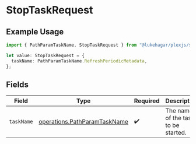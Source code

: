 # StopTaskRequest

## Example Usage

```typescript
import { PathParamTaskName, StopTaskRequest } from "@lukehagar/plexjs/sdk/models/operations";

let value: StopTaskRequest = {
  taskName: PathParamTaskName.RefreshPeriodicMetadata,
};
```

## Fields

| Field                                                                               | Type                                                                                | Required                                                                            | Description                                                                         |
| ----------------------------------------------------------------------------------- | ----------------------------------------------------------------------------------- | ----------------------------------------------------------------------------------- | ----------------------------------------------------------------------------------- |
| `taskName`                                                                          | [operations.PathParamTaskName](../../../sdk/models/operations/pathparamtaskname.md) | :heavy_check_mark:                                                                  | The name of the task to be started.                                                 |